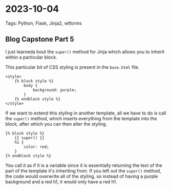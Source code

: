 # 2023-10-04

Tags: Python, Flask, Jinja2, wtforms

## Blog Capstone Part 5

I just learneda bout the `super()` method for Jinja which allows you to inherit within a particular block.

This particular bit of CSS styling is present in the `base.html` file.

```jinja
<style>
    {% block style %}
        body {
            background: purple;
        }
    {% endblock style %}
</style>
```

If we want to extend this styling in another template, all we have to do is call the `super()` method, which inserts everything from the template into the block, after which you can then alter the styling.

```jinja
{% block style %}
	{{ super() }}
	h1 {
		color: red;
	}
{% endblock style %}
```

You call it as if it is a variable since it is essentially returning the text of the part of the template it's inheriting from. If you left out the `super()` method, the code would overwrite all of the styling, so instead of having a purple background and a red h1, it would only have a red h1.
